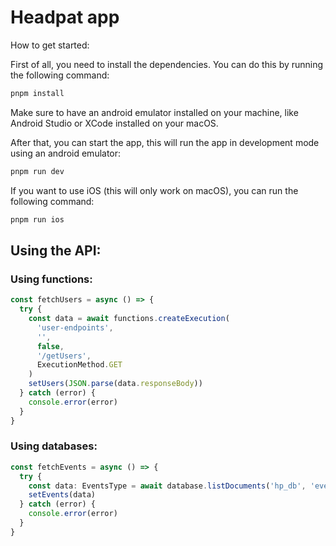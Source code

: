 # Headpat app

How to get started:

First of all, you need to install the dependencies. You can do this by running the following command:

```bash
pnpm install
```

Make sure to have an android emulator installed on your machine, like Android Studio or XCode installed on your macOS.

After that, you can start the app, this will run the app in development mode using an android emulator:

```bash
pnpm run dev
```

If you want to use iOS (this will only work on macOS), you can run the following command:

```bash
pnpm run ios
```

## Using the API:

### Using functions:

```ts
const fetchUsers = async () => {
  try {
    const data = await functions.createExecution(
      'user-endpoints',
      '',
      false,
      '/getUsers',
      ExecutionMethod.GET
    )
    setUsers(JSON.parse(data.responseBody))
  } catch (error) {
    console.error(error)
  }
}
```

### Using databases:

```ts
const fetchEvents = async () => {
  try {
    const data: EventsType = await database.listDocuments('hp_db', 'events')
    setEvents(data)
  } catch (error) {
    console.error(error)
  }
}
```
